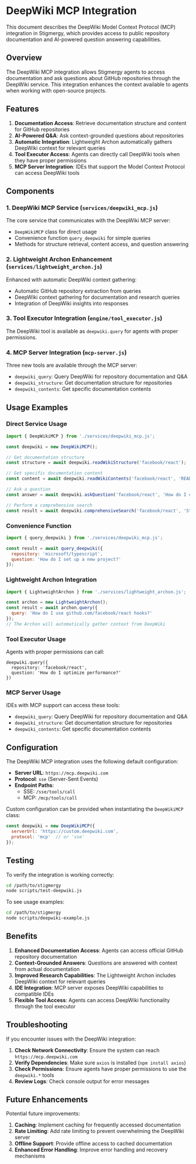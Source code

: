 # DeepWiki MCP Integration

This document describes the DeepWiki Model Context Protocol (MCP) integration in Stigmergy, which provides access to public repository documentation and AI-powered question answering capabilities.

## Overview

The DeepWiki MCP integration allows Stigmergy agents to access documentation and ask questions about GitHub repositories through the DeepWiki service. This integration enhances the context available to agents when working with open-source projects.

## Features

1. **Documentation Access**: Retrieve documentation structure and content for GitHub repositories
2. **AI-Powered Q&A**: Ask context-grounded questions about repositories
3. **Automatic Integration**: Lightweight Archon automatically gathers DeepWiki context for relevant queries
4. **Tool Executor Access**: Agents can directly call DeepWiki tools when they have proper permissions
5. **MCP Server Integration**: IDEs that support the Model Context Protocol can access DeepWiki tools

## Components

### 1. DeepWiki MCP Service (`services/deepwiki_mcp.js`)

The core service that communicates with the DeepWiki MCP server:

- `DeepWikiMCP` class for direct usage
- Convenience function `query_deepwiki` for simple queries
- Methods for structure retrieval, content access, and question answering

### 2. Lightweight Archon Enhancement (`services/lightweight_archon.js`)

Enhanced with automatic DeepWiki context gathering:

- Automatic GitHub repository extraction from queries
- DeepWiki context gathering for documentation and research queries
- Integration of DeepWiki insights into responses

### 3. Tool Executor Integration (`engine/tool_executor.js`)

The DeepWiki tool is available as `deepwiki.query` for agents with proper permissions.

### 4. MCP Server Integration (`mcp-server.js`)

Three new tools are available through the MCP server:

- `deepwiki_query`: Query DeepWiki for repository documentation and Q&A
- `deepwiki_structure`: Get documentation structure for repositories
- `deepwiki_contents`: Get specific documentation contents

## Usage Examples

### Direct Service Usage

```javascript
import { DeepWikiMCP } from './services/deepwiki_mcp.js';

const deepwiki = new DeepWikiMCP();

// Get documentation structure
const structure = await deepwiki.readWikiStructure('facebook/react');

// Get specific documentation content
const content = await deepwiki.readWikiContents('facebook/react', 'README.md');

// Ask a question
const answer = await deepwiki.askQuestion('facebook/react', 'How do I create a custom hook?');

// Perform a comprehensive search
const result = await deepwiki.comprehensiveSearch('facebook/react', 'State management patterns');
```

### Convenience Function

```javascript
import { query_deepwiki } from './services/deepwiki_mcp.js';

const result = await query_deepwiki({
  repository: 'microsoft/typescript',
  question: 'How do I set up a new project?'
});
```

### Lightweight Archon Integration

```javascript
import { LightweightArchon } from './services/lightweight_archon.js';

const archon = new LightweightArchon();
const result = await archon.query({
  query: 'How do I use github.com/facebook/react hooks?'
});
// The Archon will automatically gather context from DeepWiki
```

### Tool Executor Usage

Agents with proper permissions can call:

```
deepwiki.query({
  repository: 'facebook/react',
  question: 'How do I optimize performance?'
})
```

### MCP Server Usage

IDEs with MCP support can access these tools:

- `deepwiki_query`: Query DeepWiki for repository documentation and Q&A
- `deepwiki_structure`: Get documentation structure for repositories
- `deepwiki_contents`: Get specific documentation contents

## Configuration

The DeepWiki MCP integration uses the following default configuration:

- **Server URL**: `https://mcp.deepwiki.com`
- **Protocol**: `sse` (Server-Sent Events)
- **Endpoint Paths**: 
  - SSE: `/sse/tools/call`
  - MCP: `/mcp/tools/call`

Custom configuration can be provided when instantiating the `DeepWikiMCP` class:

```javascript
const deepwiki = new DeepWikiMCP({
  serverUrl: 'https://custom.deepwiki.com',
  protocol: 'mcp'  // or 'sse'
});
```

## Testing

To verify the integration is working correctly:

```bash
cd /path/to/stigmergy
node scripts/test-deepwiki.js
```

To see usage examples:

```bash
cd /path/to/stigmergy
node scripts/deepwiki-example.js
```

## Benefits

1. **Enhanced Documentation Access**: Agents can access official GitHub repository documentation
2. **Context-Grounded Answers**: Questions are answered with context from actual documentation
3. **Improved Research Capabilities**: The Lightweight Archon includes DeepWiki context for relevant queries
4. **IDE Integration**: MCP server exposes DeepWiki capabilities to compatible IDEs
5. **Flexible Tool Access**: Agents can access DeepWiki functionality through the tool executor

## Troubleshooting

If you encounter issues with the DeepWiki integration:

1. **Check Network Connectivity**: Ensure the system can reach `https://mcp.deepwiki.com`
2. **Verify Dependencies**: Make sure `axios` is installed (`npm install axios`)
3. **Check Permissions**: Ensure agents have proper permissions to use the `deepwiki.*` tools
4. **Review Logs**: Check console output for error messages

## Future Enhancements

Potential future improvements:

1. **Caching**: Implement caching for frequently accessed documentation
2. **Rate Limiting**: Add rate limiting to prevent overwhelming the DeepWiki server
3. **Offline Support**: Provide offline access to cached documentation
4. **Enhanced Error Handling**: Improve error handling and recovery mechanisms